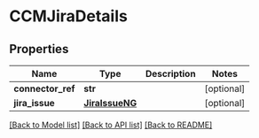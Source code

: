# CCMJiraDetails

## Properties
Name | Type | Description | Notes
------------ | ------------- | ------------- | -------------
**connector_ref** | **str** |  | [optional] 
**jira_issue** | [**JiraIssueNG**](JiraIssueNG.md) |  | [optional] 

[[Back to Model list]](../README.md#documentation-for-models) [[Back to API list]](../README.md#documentation-for-api-endpoints) [[Back to README]](../README.md)

